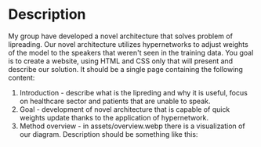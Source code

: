 # Description

My group have developed a novel architecture that solves problem of lipreading. Our novel architecture utilizes hypernetworks to adjust weights of the model to the speakers that weren't seen in the training data. You goal is to create a website, using HTML and CSS only that will present and describe our solution. It should be a single page containing the following content:

1. Introduction - describe what is the lipreding and why it is useful, focus on healthcare sector and patients that are unable to speak.
2. Goal - development of novel architecture that is capable of quick weights update thanks to the application of hypernetwork.
3. Method overview - in assets/overview.webp there is a visualization of our diagram. Description should be something like this:  
